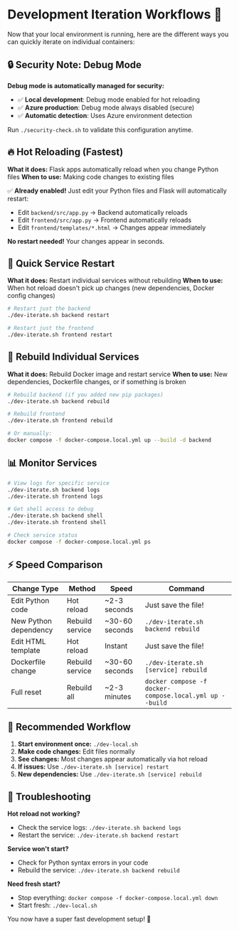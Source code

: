 # Development Iteration Workflows 🚀

Now that your local environment is running, here are the different ways you can quickly iterate on individual containers:

## 🔒 Security Note: Debug Mode

**Debug mode is automatically managed for security:**
- ✅ **Local development**: Debug mode enabled for hot reloading
- ✅ **Azure production**: Debug mode always disabled (secure)
- ✅ **Automatic detection**: Uses Azure environment detection

Run `./security-check.sh` to validate this configuration anytime.

## 🔥 Hot Reloading (Fastest)

**What it does:** Flask apps automatically reload when you change Python files
**When to use:** Making code changes to existing files

✅ **Already enabled!** Just edit your Python files and Flask will automatically restart:
- Edit `backend/src/app.py` → Backend automatically reloads
- Edit `frontend/src/app.py` → Frontend automatically reloads  
- Edit `frontend/templates/*.html` → Changes appear immediately

**No restart needed!** Your changes appear in seconds.

## 🔄 Quick Service Restart

**What it does:** Restart individual services without rebuilding
**When to use:** When hot reload doesn't pick up changes (new dependencies, Docker config changes)

```bash
# Restart just the backend
./dev-iterate.sh backend restart

# Restart just the frontend  
./dev-iterate.sh frontend restart
```

## 🔨 Rebuild Individual Services

**What it does:** Rebuild Docker image and restart service
**When to use:** New dependencies, Dockerfile changes, or if something is broken

```bash
# Rebuild backend (if you added new pip packages)
./dev-iterate.sh backend rebuild

# Rebuild frontend
./dev-iterate.sh frontend rebuild

# Or manually:
docker compose -f docker-compose.local.yml up --build -d backend
```

## 📊 Monitor Services

```bash
# View logs for specific service
./dev-iterate.sh backend logs
./dev-iterate.sh frontend logs

# Get shell access to debug
./dev-iterate.sh backend shell
./dev-iterate.sh frontend shell

# Check service status
docker compose -f docker-compose.local.yml ps
```

## ⚡ Speed Comparison

| Change Type | Method | Speed | Command |
|-------------|--------|-------|---------|
| Edit Python code | Hot reload | ~2-3 seconds | Just save the file! |
| New Python dependency | Rebuild service | ~30-60 seconds | `./dev-iterate.sh backend rebuild` |
| Edit HTML template | Hot reload | Instant | Just save the file! |
| Dockerfile change | Rebuild service | ~30-60 seconds | `./dev-iterate.sh [service] rebuild` |
| Full reset | Rebuild all | ~2-3 minutes | `docker compose -f docker-compose.local.yml up --build` |

## 🎯 Recommended Workflow

1. **Start environment once:** `./dev-local.sh`
2. **Make code changes:** Edit files normally
3. **See changes:** Most changes appear automatically via hot reload
4. **If issues:** Use `./dev-iterate.sh [service] restart` 
5. **New dependencies:** Use `./dev-iterate.sh [service] rebuild`

## 🐛 Troubleshooting

**Hot reload not working?**
- Check the service logs: `./dev-iterate.sh backend logs`
- Restart the service: `./dev-iterate.sh backend restart`

**Service won't start?**
- Check for Python syntax errors in your code
- Rebuild the service: `./dev-iterate.sh backend rebuild`

**Need fresh start?**
- Stop everything: `docker compose -f docker-compose.local.yml down`
- Start fresh: `./dev-local.sh`

You now have a super fast development setup! 🎉
